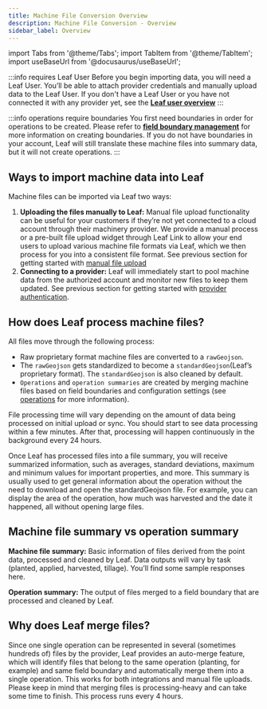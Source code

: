 ```yaml
---
title: Machine File Conversion Overview
description: Machine File Conversion - Overview
sidebar_label: Overview
---
```


import Tabs from '@theme/Tabs';
import TabItem from '@theme/TabItem';
import useBaseUrl from '@docusaurus/useBaseUrl';

<!-- the following links are referenced throughout this document -->
[1]: https://docs.withleaf.io/docs/user_management_overview
[2]: https://docs.withleaf.io/docs/field_boundary_management_overview
[3]: https://docs.withleaf.io/docs/machine_file_conversion_overview
[4]: https://docs.withleaf.io/docs/operations_overview/
[5]: https://docs.withleaf.io/docs/converters_overview
[6]: https://docs.withleaf.io/docs/provider-authentication-overview

:::info requires Leaf User
Before you begin importing data, you will need a Leaf User. You’ll be able to attach provider credentials and manually upload data to the Leaf User. If you don't have a Leaf User or you have not connected it with any provider yet, see the **[Leaf user overview][1]**
:::

:::info operations require boundaries
You first need boundaries in order for operations to be created. Please refer to **[field boundary management][2]** for more information on creating boundaries. If you do not have boundaries in your account, Leaf will still translate these machine files into summary data, but it will not create operations.
:::

## Ways to import machine data into Leaf
Machine files can be imported via Leaf two ways:
1. **Uploading the files manually to Leaf:** Manual file upload functionality can be useful for your customers if they’re not yet connected to a cloud account through their machinery provider. We provide a manual process or a pre-built file upload widget through Leaf Link to allow your end users to upload various machine file formats via Leaf, which we then process for you into a consistent file format. See previous section for getting started with [manual file upload][5]
2. **Connecting to a provider:** Leaf will immediately start to pool machine data from the authorized account and monitor new files to keep them updated. See previous section for getting started with [provider authentication][6].


## How does Leaf process machine files?
All files move through the following process:
- Raw proprietary format machine files are converted to a `rawGeojson`.
- The `rawGeojson` gets standardized to become a `standardGeojson`(Leaf’s proprietary format). The `standardGeojson` is also cleaned by default.
- `Operations` and `operation summaries` are created by merging machine files based on field boundaries and configuration settings (see [operations][4] for more information).


File processing time will vary depending on the amount of data being processed on  initial upload or sync. You should start to see data processing within a few minutes. After that, processing will happen continuously in the background every 24 hours. 

Once Leaf has processed files into a file summary, you will receive summarized information, such as averages, standard deviations, maximum and minimum values ​​for important properties, and more. This summary is usually used to get general information about the operation without the need to download and open the standardGeojson file. For example, you can display the area of the operation, how much was harvested and the date it happened, all without opening large files.

## Machine file summary vs operation summary
**Machine file summary:** Basic information of files derived from the point data, processed and cleaned by Leaf. Data outputs will vary by task (planted, applied, harvested, tillage). You’ll find some sample responses here.

**Operation summary:** The output of files merged to a field boundary that are processed and cleaned by Leaf.

## Why does Leaf merge files?
Since one single operation can be represented in several (sometimes hundreds of) files by the provider,
Leaf provides an auto-merge feature, which will identify files that
belong to the same operation (planting, for example) and same field boundary and 
automatically merge them into a single operation. This works for both integrations and manual file uploads. Please keep in mind that merging files is processing-heavy and can take some time to finish. This process runs every 4 hours.